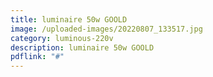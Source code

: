 ```yaml
---
title: luminaire 50w GOOLD
image: /uploaded-images/20220807_133517.jpg
category: luminous-220v
description: luminaire 50w GOOLD
pdflink: "#"
---
```

